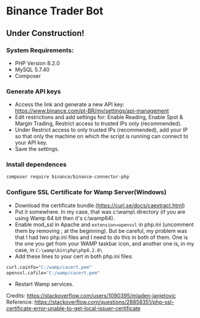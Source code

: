 # Binance Trader Bot

## Under Construction!

### System Requirements:
- PHP Version 8.2.0
- MySQL 5.7.40
- Composer

### Generate API keys
- Access the link and generate a new API key: https://www.binance.com/pt-BR/my/settings/api-management
- Edit restrictions and add settings for: Enable Reading, Enable Spot & Margin Trading, Restrict access to trusted IPs only (recommended).
- Under Restrict access to only trusted IPs (recommended), add your IP so that only the machine on which the script is running can connect to your API key.
- Save the settings.

### Install dependences
```sh
composer require binance/binance-connector-php
```

### Configure SSL Certificate for Wamp Server(Windows)
- Download the certificate bundle.(https://curl.se/docs/caextract.html)
- Put it somewhere. In my case, that was c:\wamp\ directory (if you are using Wamp 64 bit then it's c:\wamp64\).
- Enable mod_ssl in Apache and `extension=openssl` in php.ini (uncomment them by removing ; at the beginning). But be careful, my problem was that I had two php.ini files and I need to do this in both of them. One is the one you get from your WAMP taskbar icon, and another one is, in my case, in `C:\wamp\bin\php\php8.2.0\`
- Add these lines to your cert in both php.ini files:
```sh
curl.cainfo="C:/wamp/cacert.pem"
openssl.cafile="C:/wamp/cacert.pem"
```
- Restart Wamp services.

Credits: https://stackoverflow.com/users/1090395/mladen-janjetovic<br>
Reference: https://stackoverflow.com/questions/28858351/php-ssl-certificate-error-unable-to-get-local-issuer-certificate